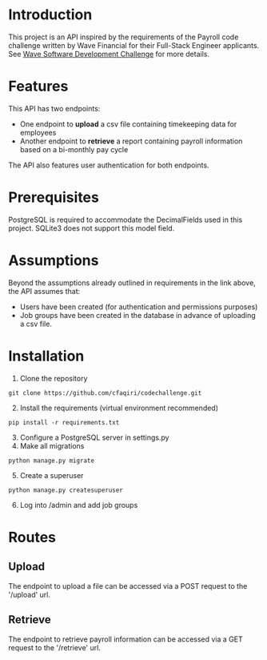 # Introduction
This project is an API inspired by the requirements of the Payroll code challenge written by Wave Financial for their Full-Stack Engineer applicants. See [Wave Software Development Challenge](https://github.com/wvchallenges/se-challenge-payroll) for more details. 

# Features
This API has two endpoints:
- One endpoint to **upload** a csv file containing timekeeping data for employees
- Another endpoint to **retrieve** a report containing payroll information based on a bi-monthly pay cycle

The API also features user authentication for both endpoints. 

# Prerequisites
PostgreSQL is required to accommodate the DecimalFields used in this project. SQLite3 does not support this model field. 

# Assumptions
Beyond the assumptions already outlined in requirements in the link above, the API assumes that:
- Users have been created (for authentication and permissions purposes)
- Job groups have been created in the database in advance of uploading a csv file. 

# Installation
1. Clone the repository
```
git clone https://github.com/cfaqiri/codechallenge.git
```
2. Install the requirements (virtual environment recommended)
```
pip install -r requirements.txt
```
3. Configure a PostgreSQL server in settings.py
4. Make all migrations
```
python manage.py migrate
```
5. Create a superuser
```
python manage.py createsuperuser
```
6. Log into /admin and add job groups

# Routes
## Upload 
The endpoint to upload a file can be accessed via a POST request to the '/upload' url.
## Retrieve
The endpoint to retrieve payroll information can be accessed via a GET request to the '/retrieve' url.



